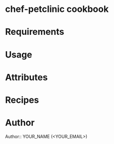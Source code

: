# chef-petclinic cookbook

# Requirements

# Usage

# Attributes

# Recipes

# Author

Author:: YOUR_NAME (<YOUR_EMAIL>)
